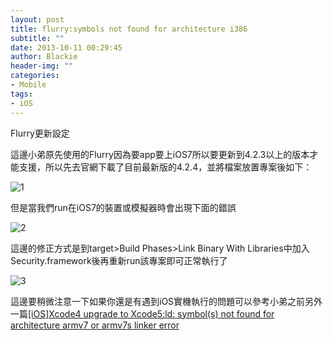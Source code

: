 ```yaml
---
layout: post
title: flurry:symbols not found for architecture i386
subtitle: ""
date: 2013-10-11 00:29:45
author: Blackie
header-img: ""
categories:
- Mobile
tags:
- iOS
---
```

Flurry更新設定
<!-- More -->

這邊小弟原先使用的Flurry因為要app要上iOS7所以要更新到4.2.3以上的版本才能支援，所以先去官網下載了目前最新版的4.2.4，並將檔案放置專案後如下：

![1](https://dl.dropboxusercontent.com/u/20925528/%E6%8A%80%E8%A1%93blog/blogs/20131011/1.png)

但是當我們run在iOS7的裝置或模擬器時會出現下面的錯誤

![2](https://dl.dropboxusercontent.com/u/20925528/%E6%8A%80%E8%A1%93blog/blogs/20131011/2.png)

這邊的修正方式是到target>Build Phases>Link Binary With Libraries中加入Security.framework後再重新run該專案即可正常執行了

![3](https://dl.dropboxusercontent.com/u/20925528/%E6%8A%80%E8%A1%93blog/blogs/20131011/3.jpg)

這邊要稍微注意一下如果你還是有遇到iOS實機執行的問題可以參考小弟之前另外一篇[[iOS]Xcode4 upgrade to Xcode5:ld: symbol(s) not found for architecture armv7 or armv7s linker error](https://blackie1019.github.io/2013/10/10/xcode4-upgrade-to-xcode5-symbol-not-found-for-architecture-armv7-or-armv7s-linker-error/)
